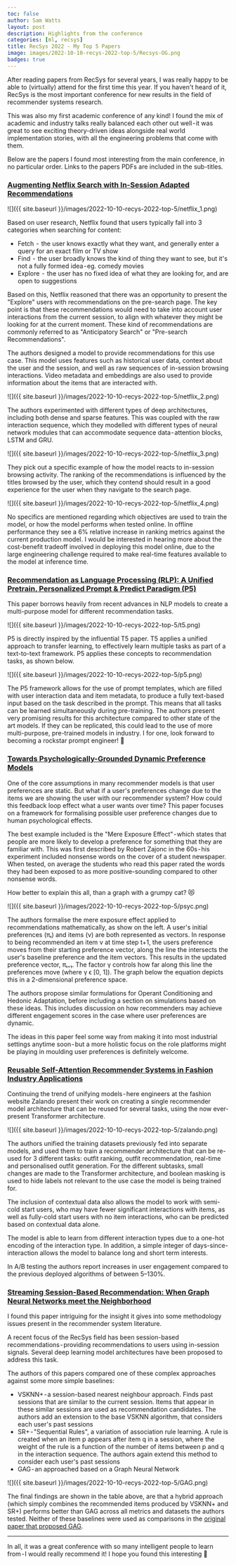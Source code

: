 ```yaml
---
toc: false
author: Sam Watts
layout: post
description: Highlights from the conference
categories: [ml, recsys]
title: RecSys 2022 - My Top 5 Papers
image: images/2022-10-10-recys-2022-top-5/Recsys-OG.png
badges: true
---
```


After reading papers from RecSys for several years, I was really happy to be able to (virtually) attend for the first time this year. If you haven't heard of it, RecSys is the most important conference for new results in the field of recommender systems research.

This was also my first academic conference of any kind! I found the mix of academic and industry talks really balanced each other out well - it was great to see exciting theory-driven ideas alongside real world implementation stories, with all the engineering problems that come with them.

Below are the papers I found most interesting from the main conference, in no particular order. Links to the papers PDFs are included in the sub-titles.

### [Augmenting Netflix Search with In-Session Adapted Recommendations](https://dl.acm.org/doi/pdf/10.1145/3523227.3547407)

![]({{ site.baseurl }}/images/2022-10-10-recys-2022-top-5/netflix_1.png)

Based on user research, Netflix found that users typically fall into 3 categories when searching for content:
* Fetch  -  the user knows exactly what they want, and generally enter a query for an exact film or TV show
* Find  -  the user broadly knows the kind of thing they want to see, but it's not a fully formed idea - eg. comedy movies
* Explore  -  the user has no fixed idea of what they are looking for, and are open to suggestions

Based on this, Netflix reasoned that there was an opportunity to present the "Explore" users with recommendations on the pre-search page. The key point is that these recommendations would need to take into account user interactions from the current session, to align with whatever they might be looking for at the current moment. These kind of recommendations are commonly referred to as "Anticipatory Search" or "Pre-search Recommendations".

The authors designed a model to provide recommendations for this use case. This model uses features such as historical user data, context about the user and the session, and well as raw sequences of in-session browsing interactions. Video metadata and embeddings are also used to provide information about the items that are interacted with.

![]({{ site.baseurl }}/images/2022-10-10-recys-2022-top-5/netflix_2.png)

The authors experimented with different types of deep architectures, including both dense and sparse features. This was coupled with the raw interaction sequence, which they modelled with different types of neural network modules that can accommodate sequence data - attention blocks, LSTM and GRU.

![]({{ site.baseurl }}/images/2022-10-10-recys-2022-top-5/netflix_3.png)

They pick out a specific example of how the model reacts to in-session browsing activity. The ranking of the recommendations is influenced by the titles browsed by the user, which they contend should result in a good experience for the user when they navigate to the search page.

![]({{ site.baseurl }}/images/2022-10-10-recys-2022-top-5/netflix_4.png)

No specifics are mentioned regarding which objectives are used to train the model, or how the model performs when tested online. In offline performance they see a 6% relative increase in ranking metrics against the current production model.
I would be interested in hearing more about the cost-benefit tradeoff involved in deploying this model online, due to the large engineering challenge required to make real-time features available to the model at inference time.

### [Recommendation as Language Processing (RLP): A Unified Pretrain, Personalized Prompt & Predict Paradigm (P5)](https://dl.acm.org/doi/pdf/10.1145/3523227.3546767)

This paper borrows heavily from recent advances in NLP models to create a multi-purpose model for different recommendation tasks.

![]({{ site.baseurl }}/images/2022-10-10-recys-2022-top-5/t5.png)

P5 is directly inspired by the influential T5 paper. T5 applies a unified approach to transfer learning, to effectively learn multiple tasks as part of a text-to-text framework. P5 applies these concepts to recommendation tasks, as shown below.

![]({{ site.baseurl }}/images/2022-10-10-recys-2022-top-5/p5.png)

The P5 framework allows for the use of prompt templates, which are filled with user interaction data and item metadata, to produce a fully text-based input based on the task described in the prompt. This means that all tasks can be learned simultaneously during pre-training.
The authors present very promising results for this architecture compared to other state of the art models. If they can be replicated, this could lead to the use of more multi-purpose, pre-trained models in industry. I for one, look forward to becoming a rockstar prompt engineer! 🚀

### [Towards Psychologically-Grounded Dynamic Preference Models](https://dl.acm.org/doi/pdf/10.1145/3523227.3546778)

One of the core assumptions in many recommender models is that user preferences are static. But what if a user's preferences change due to the items we are showing the user with our recommender system? How could this feedback loop effect what a user wants over time? This paper focuses on a framework for formalising possible user preference changes due to human psychological effects.

The best example included is the "Mere Exposure Effect" - which states that people are more likely to develop a preference for something that they are familiar with. This was first described by Robert Zajonc in the 60s - his experiment included nonsense words on the cover of a student newspaper. When tested, on average the students who read this paper rated the words they had been exposed to as more positive-sounding compared to other nonsense words.

How better to explain this all, than a graph with a grumpy cat? 😻

![]({{ site.baseurl }}/images/2022-10-10-recys-2022-top-5/psyc.png)

The authors formalise the mere exposure effect applied to recommendations mathematically, as show on the left. A user's initial preferences (πₜ) and items (ν) are both represented as vectors. In response to being recommended an item ν at time step t+1, the users preference moves from their starting preference vector, along the line the intersects the user's baseline preference and the item vectors. This results in the updated preference vector, πₜ₊₁. The factor γ controls how far along this line the preferences move (where γ ϵ [0, 1]). The graph below the equation depicts this in a 2-dimensional preference space.

The authors propose similar formulations for Operant Conditioning and Hedonic Adaptation, before including a section on simulations based on these ideas. This includes discussion on how recommenders may achieve different engagement scores in the case where user preferences are dynamic.

The ideas in this paper feel some way from making it into most  industrial settings anytime soon - but a more holistic focus on the role platforms might be playing in moulding user preferences is definitely welcome.

### [Reusable Self-Attention Recommender Systems in Fashion Industry Applications](https://dl.acm.org/doi/pdf/10.1145/3523227.3547377)

Continuing the trend of unifying models - here engineers at the fashion website Zalando present their work on creating a single recommender model architecture that can be reused for several tasks, using the now ever-present Transformer architecture.

![]({{ site.baseurl }}/images/2022-10-10-recys-2022-top-5/zalando.png)

The authors unified the training datasets previously fed into separate models, and used them to train a recommender architecture that can be re-used for 3 different tasks: outfit ranking, outfit recommendation, real-time and personalised outfit generation. For the different subtasks, small changes are made to the Transformer architecture, and boolean masking is used to hide labels not relevant to the use case the model is being trained for.

The inclusion of contextual data also allows the model to work with semi-cold start users, who may have fewer significant interactions with items, as well as fully-cold start users with no item interactions, who can be predicted based on contextual data alone.

The model is able to learn from different interaction types due to a one-hot encoding of the interaction type. In addition, a simple integer of days-since-interaction allows the model to balance long and short term interests. 

In A/B testing the authors report increases in user engagement compared to the previous deployed algorithms of between 5–130%.

### [Streaming Session-Based Recommendation: When Graph Neural Networks meet the Neighborhood](https://dl.acm.org/doi/pdf/10.1145/3523227.3548485)

I found this paper intriguing for the insight it gives into some methodology issues present in the recommender system literature. 

A recent focus of the RecSys field has been session-based recommendations - providing recommendations to users using in-session signals. Several deep learning model architectures have been proposed to address this task. 

The authors of this papers compared one of these complex approaches against some more simple baselines:
* VSKNN+ - a session-based nearest neighbour approach. Finds past sessions that are similar to the current session. Items that appear in these similar sessions are used as recommendation candidates. The authors add an extension to the base VSKNN algorithm, that considers each user's past sessions
* SR+ - "Sequential Rules", a variation of association rule learning. A rule is created when an item p appears after item q in a session, where the weight of the rule is a function of the number of items between p and q in the interaction sequence. The authors again extend this method to consider each user's past sessions
* GAG - an approached based on a Graph Neural Network

![]({{ site.baseurl }}/images/2022-10-10-recys-2022-top-5/GAG.png)

The final findings are shown in the table above, are that a hybrid approach (which simply combines the recommended items produced by VSKNN+ and SR+) performs better than GAG across all metrics and datasets the authors tested. Neither of these baselines were used as comparisons in the [original paper that proposed GAG](https://arxiv.org/pdf/2007.02747.pdf).

--- 

In all, it was a great conference with so many intelligent people to learn from - I would really recommend it! I hope you found this interesting 👋